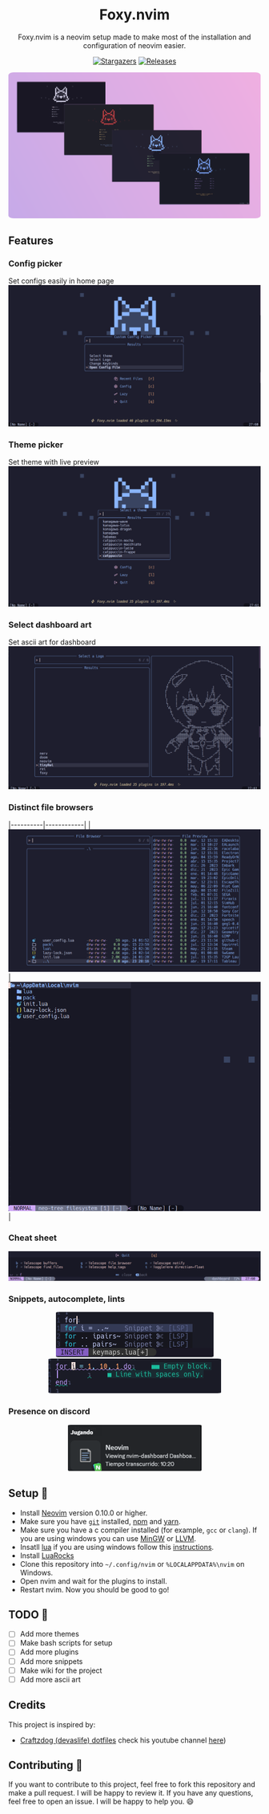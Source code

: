 <h1 align="center">
Foxy.nvim
</h1>

<p align="center">
	Foxy.nvim is a neovim setup made to make most of the installation and configuration of neovim easier.
</p>

<p align="center">
	<a href="https://github.com/AngelYahir/foxy.nvim/stargazers">
		<img alt="Stargazers" src="https://img.shields.io/github/stars/AngelYahir/foxy.nvim?style=for-the-badge&logo=starship&color=C9CBFF&logoColor=D9E0EE&labelColor=302D41"></a>
	<a href="https://github.com/AngelYahir/foxy.nvim/releases/latest">
		<img alt="Releases" src="https://img.shields.io/github/release/AngelYahir/foxy.nvim.svg?style=for-the-badge&logo=github&color=F2CDCD&logoColor=D9E0EE&labelColor=302D41"/></a>
</p>

<p align="center">
  <img src="./assets/banner.png" style="border-radius:2%"/>
</p>

## Features

### Config picker
Set configs easily in home page
![Config picker](./assets/config.png)

### Theme picker
Set theme with live preview
![Theme](./assets//themes.png)

### Select dashboard art
Set ascii art for dashboard
![Logos](./assets/logos.png)

### Distinct file browsers
|----------|------------|
|![file1](./assets/file1.png)|![file2](./assets/file2.png)|

### Cheat sheet
![whichkey](./assets/whichkey.png)

### Snippets, autocomplete, lints
<p align="center">
  <img src="https://raw.githubusercontent.com/AngelYahir/foxy.nvim/master/assets/6.png" style="border-radius:2%"/>
  <img src="https://raw.githubusercontent.com/AngelYahir/foxy.nvim/master/assets/7.png" style="border-radius:2%"/>
</p>

### Presence on discord
<p align="center">
	  <img src="./assets/presence.png" style="border-radius:2%"/>
</p>

## Setup :wrench:

- Install [Neovim](http://neovim.io/) version 0.10.0 or higher.
- Make sure you have [`git`](https://git-scm.com) installed, [npm](https://nodejs.org/en) and [yarn](https://classic.yarnpkg.com/lang/en/docs/install).
- Make sure you have a c compiler installed (for example, `gcc` or `clang`). If you are using windows you can use [MinGW](https://www.mingw-w64.org) or [LLVM](https://community.chocolatey.org/packages/llvm).
- Insatll [lua](https://www.lua.org/download.html) if you are using windows follow this [instructions](./installLua.md).
- Install [LuaRocks](https://luarocks.org)
- Clone this repository into `~/.config/nvim` or `%LOCALAPPDATA%\nvim` on Windows.
- Open nvim and wait for the plugins to install.
- Restart nvim. Now you should be good to go!

## TODO :construction:
- [ ] Add more themes
- [ ] Make bash scripts for setup
- [ ] Add more plugins
- [ ] Add more snippets
- [ ] Make wiki for the project
- [ ] Add more ascii art

## Credits
This project is inspired by:
- [Craftzdog (devaslife) dotfiles](https://github.com/craftzdog/dotfiles-public) check his youtube channel [here](https://www.youtube.com/@devaslife))

## Contributing :tada:
If you want to contribute to this project, feel free to fork this repository and make a pull request. I will be happy to review it. If you have any questions, feel free to open an issue. I will be happy to help you. :smile: